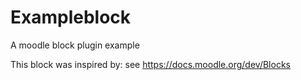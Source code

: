 # Exampleblock
A moodle block plugin example

This block was inspired by:
see https://docs.moodle.org/dev/Blocks

